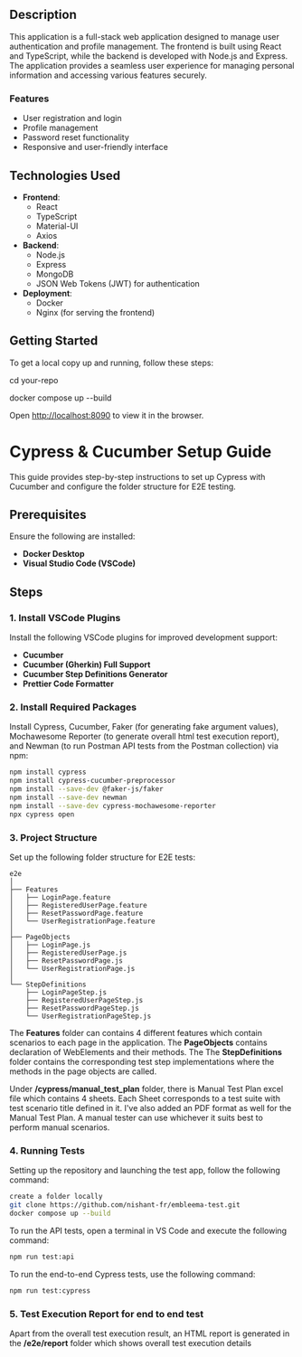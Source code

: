 ## Description
This application is a full-stack web application designed to manage user authentication and profile management. The frontend is built using React and TypeScript, while the backend is developed with Node.js and Express. The application provides a seamless user experience for managing personal information and accessing various features securely.

### Features
- User registration and login
- Profile management
- Password reset functionality
- Responsive and user-friendly interface

## Technologies Used
- **Frontend**: 
  - React
  - TypeScript
  - Material-UI
  - Axios
- **Backend**: 
  - Node.js
  - Express
  - MongoDB
  - JSON Web Tokens (JWT) for authentication
- **Deployment**: 
  - Docker
  - Nginx (for serving the frontend)

## Getting Started
To get a local copy up and running, follow these steps:

cd your-repo

docker compose up --build

Open [http://localhost:8090](http://localhost:8090) to view it in the browser.


# Cypress & Cucumber Setup Guide

This guide provides step-by-step instructions to set up Cypress with Cucumber and configure the folder structure for E2E testing.

## Prerequisites

Ensure the following are installed:

- **Docker Desktop**
- **Visual Studio Code (VSCode)**

## Steps

### 1. Install VSCode Plugins

Install the following VSCode plugins for improved development support:

- **Cucumber**
- **Cucumber (Gherkin) Full Support**
- **Cucumber Step Definitions Generator**
- **Prettier Code Formatter**

### 2. Install Required Packages

Install Cypress, Cucumber, Faker (for generating fake argument values), Mochawesome Reporter (to generate overall html test execution report), and Newman (to run Postman API tests from the Postman collection) via npm:

```bash
npm install cypress
npm install cypress-cucumber-preprocessor
npm install --save-dev @faker-js/faker
npm install --save-dev newman
npm install --save-dev cypress-mochawesome-reporter
npx cypress open
```

### 3. Project Structure

Set up the following folder structure for E2E tests:

```
e2e
│
├── Features
│   ├── LoginPage.feature
│   ├── RegisteredUserPage.feature
│   ├── ResetPasswordPage.feature
│   └── UserRegistrationPage.feature
│
├── PageObjects
│   ├── LoginPage.js
│   ├── RegisteredUserPage.js
│   ├── ResetPasswordPage.js
│   └── UserRegistrationPage.js
│
└── StepDefinitions
    ├── LoginPageStep.js
    ├── RegisteredUserPageStep.js
    ├── ResetPasswordPageStep.js
    └── UserRegistrationPageStep.js
```

The **Features** folder can contains 4 different features which contain scenarios to each page in the application. The **PageObjects** contains declaration of WebElements and their methods. The The **StepDefinitions** folder contains the corresponding test step implementations where the methods in the page objects are called.

Under **/cypress/manual_test_plan** folder, there is Manual Test Plan excel file which contains 4 sheets. Each Sheet corresponds to a test suite with test scenario title defined in it. I've also added an PDF format as well for the Manual Test Plan. A manual tester can use whichever it suits best to perform manual scenarios.

### 4. Running Tests

Setting up the repository and launching the test app, follow the following command:

```bash
create a folder locally
git clone https://github.com/nishant-fr/embleema-test.git
docker compose up --build
```

To run the API tests, open a terminal in VS Code and execute the following command:

```bash
npm run test:api
```

To run the end-to-end Cypress tests, use the following command:

```bash
npm run test:cypress
```

### 5. Test Execution Report for end to end test

Apart from the overall test execution result, an HTML report is generated in the **/e2e/report** folder which shows overall test execution details

